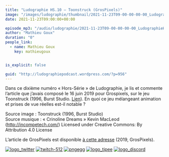 ```yaml
---
title: "Ludographie HS.10 – Toonstruck (GrosPixels)"
image: "/images/ludographie/thumbnail/2021-11-23T09-00-00-00-00_LudographieHS10ToonstruckGrosPixels.jpg"
date: 2021-11-23T09:00:00+00:00

episode_mp3: "/audio/ludographie/2021-11-23T09-00-00-00-00_LudographieHS10ToonstruckGrosPixels.mp3"
author: "Mathieu Goux"
duration: "0"
people_link: 
  - name: Mathieu Goux
    key: mathieugoux


is_explicit: false

guid: "http://ludographiepodcast.wordpress.com/?p=956"
---
```


<PodcastHeader/>

<!-- ECRIRE LA DESCRIPTION DE L'EPISODE SOUS CETTE LIGNE -->
<p>Dans ce dixième numéro «&nbsp;Hors-Série&nbsp;» de Ludographie, je lis et commente l’article que j’avais composé le 16 juin 2019 pour Grospixels, sur le jeu Toonstruck (1996, Burst Studio. <a href="https://www.grospixels.com/site/toonstruck.php" rel="nofollow">Lien</a>). En quoi ce jeu mélangeant animation et prises de vue réelles est-il notable ?</p>
<p></p>
<p><a href="" rel="nofollow"></a></p>
 
<p>Source image :&nbsp;Toonstruck (1996, Burst Studio)<br>
Source musique : «&nbsp;Crinoline Dreams&nbsp;» Kevin MacLeod (<a title="http://incompetech.com/" href="http://incompetech.com/" rel="nofollow">http://incompetech.com/</a>) Licensed under Creative Commons: By Attribution 4.0 License</p>
<p>L’article de GrosPixels est disponible <a href="https://www.grospixels.com/site/toonstruck.php" rel="nofollow">à cette adresse</a> (2019, GrosPixels).</p>


<!--tr--><p>
<!--td--><span><a href="https://twitter.com/Gouximan" rel="nofollow"><img src="/resources/ludographie/2021-11-23T09-00-00-00-00_LudographieHS10ToonstruckGrosPixels/logo_twitter-1.png" alt="logo_twitter"></a><!--/td--></span>
<!--td--><span><a href="https://www.twitch.tv/mathieugoux" rel="nofollow"><img src="/resources/ludographie/2021-11-23T09-00-00-00-00_LudographieHS10ToonstruckGrosPixels/twitch-512-1.png" alt="twitch-512"></a><!--/td--></span>
<!--td--><span><a href="https://www.youtube.com/user/MattTheFatalifieur/videos" rel="nofollow"><img src="/resources/ludographie/2021-11-23T09-00-00-00-00_LudographieHS10ToonstruckGrosPixels/pngegg.png" alt="pngegg"></a><!--/td--></span>
<!--td--><span><a href="http://fr.tipeee.com/calvinball" rel="nofollow"><img src="/resources/ludographie/2021-11-23T09-00-00-00-00_LudographieHS10ToonstruckGrosPixels/logo_tipee-1.png" alt="logo_tipee"></a><!--/td--></span>
<!--td--><span><a href="https://discord.com/invite/4RnA9v7" rel="nofollow"><img src="/resources/ludographie/2021-11-23T09-00-00-00-00_LudographieHS10ToonstruckGrosPixels/logo_discord-1.png" alt="logo_discord"></a><!--/td--></span>
<!--/tr--></p>




